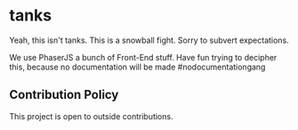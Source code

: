 # tanks

Yeah, this isn't tanks. This is a snowball fight. Sorry to subvert expectations. 

We use PhaserJS a bunch of Front-End stuff. Have fun trying to decipher this, because no documentation will be made #nodocumentationgang 

## Contribution Policy
This project is open to outside contributions.
